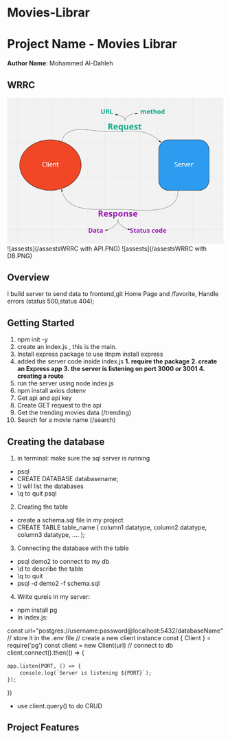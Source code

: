 # Movies-Librar

# Project Name - Movies Librar

**Author Name**: Mohammed Al-Dahleh

## WRRC
![assests](/assests/WRRC.PNG)
![assests](/assestsWRRC with API.PNG)
![assests](/assestsWRRC with DB.PNG)

## Overview
I build server to send data to frontend,git Home Page and /favorite, Handle errors (status 500,status 404);

## Getting Started
1) npm init -y 
2) create an index.js , this is the main.
3) Install express package to use itnpm install express
4) added the server code inside index.js
 **1. require the package**
 **2. create an Express app**
 **3. the server is listening on port 3000 or 3001**
 **4. creating a route**
5) run the server using node index.js
6) npm install axios dotenv
7) Get api and api key
8) Create GET request to the api
9) Get the trending movies data (/trending)
10) Search for a movie name (/search)

## Creating the database
1. in terminal: make sure the sql server is running
  * psql
  * CREATE DATABASE databasename;
  * \l will list the databases
  * \q to quit psql
2. Creating the table
  * create a schema.sql file in my project
  * CREATE TABLE table_name (
    column1 datatype,
    column2 datatype,
    column3 datatype,
   ....
);
3. Connecting the database with the table

  * psql demo2 to connect to my db
  * \d to describe the table
  * \q to quit
  * psql -d demo2 -f schema.sql
4. Write qureis in my server:

 * npm install pg
 * In index.js:

const url="postgres://username:password@localhost:5432/databaseName" // store it in the .env file
// create a new client instance
const { Client } = require('pg')
const client = new Client(url)
// connect to db
client.connect().then(() => {

    app.listen(PORT, () => {
        console.log(`Server is listening ${PORT}`);
    });
})

 * use client.query() to do CRUD

## Project Features
<!-- What are the features included in you app -->